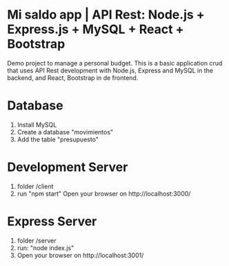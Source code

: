 # Mi saldo app | API Rest: Node.js + Express.js + MySQL + React + Bootstrap
Demo project to manage a personal budget. 
This is a basic application crud that uses API Rest development with Node.js, Express and MySQL in the backend, and React, Bootstrap in de frontend.
 
# Database
1. Install MySQL
2. Create a database "movimientos"
3. Add the table "presupuesto"

# Development Server
1. folder /client
2. run  "npm start"
Open your browser on http://localhost:3000/

# Express Server
1. folder /server
2. run: "node index.js"
3. Open your browser on http://localhost:3001/
